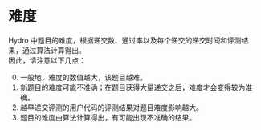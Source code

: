 # 难度

Hydro 中题目的难度，根据递交数、通过率以及每个递交的递交时间和评测结果，通过算法计算得出。  
因此，请注意以下几点：  

0. 一般地，难度的数值越大，该题目越难。  
1. 新题目的难度可能不准确；在题目获得大量递交之后，难度才会变得较为准确。  
2. 越早递交评测的用户代码的评测结果对题目难度影响越大。  
3. 题目的难度由算法计算得出，有可能出现不准确的结果。  
